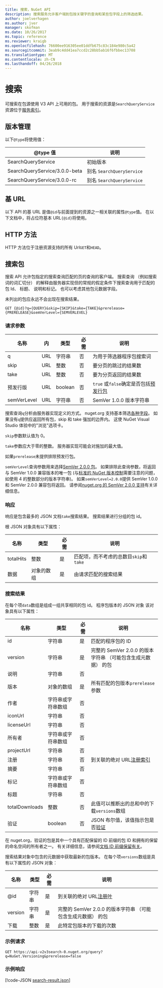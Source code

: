 ```yaml
---
title: 搜索，NuGet API
description: 搜索服务允许客户端到包按关键字的查询和某些包字段上的筛选结果。
author: joelverhagen
ms.author: jver
manager: skofman
ms.date: 10/26/2017
ms.topic: reference
ms.reviewer: kraigb
ms.openlocfilehash: 76600ee916305ee01ddfb675c83c184e980c5a42
ms.sourcegitcommit: 3eab9c4dd41ea7ccd2c28bb5ab16f6fbbec13708
ms.translationtype: MT
ms.contentlocale: zh-CN
ms.lasthandoff: 04/26/2018
---
```

# <a name="search"></a>搜索

可搜索在包源使用 V3 API 上可用的包。 用于搜索的资源是`SearchQueryService`资源位于[服务索引](service-index.md)。

## <a name="versioning"></a>版本管理

以下`@type`将使用值：

@type 值                   | 说明
----------------------------- | -----
SearchQueryService            | 初始版本
SearchQueryService/3.0.0-beta | 别名 `SearchQueryService`
SearchQueryService/3.0.0-rc   | 别名 `SearchQueryService`

## <a name="base-url"></a>基 URL

以下 API 的基 URL 是值`@id`与前面提到的资源之一相关联的属性`@type`值。 在以下文档中，将占位符基本 URL`{@id}`将使用。

## <a name="http-methods"></a>HTTP 方法

HTTP 方法位于注册资源支持的所有 Url`GET`和`HEAD`。

## <a name="search-for-packages"></a>搜索包

搜索 API 允许包指定的搜索查询匹配的页的查询的客户端。 搜索查询 （例如搜索词的词汇切分） 的解释由服务器实现但的常规的假定条件下搜索查询用于匹配的包 Id、 标题、 说明和标记。 也可以考虑其他包元数据字段。

未列出的包应永远不会出现在搜索结果。

    GET {@id}?q={QUERY}&skip={SKIP}&take={TAKE}&prerelease={PRERELEASE}&semVerLevel={SEMVERLEVEL}

### <a name="request-parameters"></a>请求参数

名称        | 内     | 类型    | 必需 | 说明
----------- | ------ | ------- | -------- | -----
q           | URL    | 字符串  | 否       | 为用于筛选器程序包搜索词
skip        | URL    | 整数 | 否       | 要分页的跳过的结果数
take        | URL    | 整数 | 否       | 要为分页返回的结果数
预发行版  | URL    | boolean | 否       | `true` 或`false`确定是否包括[预发行包](../create-packages/prerelease-packages.md)
semVerLevel | URL    | 字符串  | 否       | SemVer 1.0.0 版本字符串 

搜索查询`q`分析由服务器实现定义的方式。 nuget.org 支持基本筛选[各种字段](../consume-packages/finding-and-choosing-packages.md#search-syntax)。 如果没有`q`提供应返回所有包，skip 和 take 强加的边界内。 这使 NuGet Visual Studio 体验中的"浏览"选项卡。

`skip`参数默认值为 0。

`take`参数应大于零的整数。 服务器实现可能会对施加的最大值。

如果`prerelease`未提供排除预发行包。

`semVerLevel`查询参数用来选择[SemVer 2.0.0 包](https://github.com/NuGet/Home/wiki/SemVer2-support-for-nuget.org-%28server-side%29#identifying-semver-v200-packages)。
如果排除此查询参数，将返回与 SemVer 1.0.0 兼容版本的唯一包 (与[标准的 NuGet 版本控制](../reference/package-versioning.md)需要注意的问题，如使用 4 的整数部分的版本字符串)。
如果`semVerLevel=2.0.0`提供 SemVer 1.0.0 和 SemVer 2.0.0 兼容包将返回。 请参阅[nuget.org 的 SemVer 2.0.0 支持](https://github.com/NuGet/Home/wiki/SemVer2-support-for-nuget.org-%28server-side%29)有关详细信息。

### <a name="response"></a>响应

响应是包含最多的 JSON 文档`take`搜索结果。 搜索结果进行分组的包 id。

根 JSON 对象具有以下属性：

名称      | 类型             | 必需 | 说明
--------- | ---------------- | -------- | -----
totalHits | 整数          | 是      | 匹配项，而不考虑的总数目`skip`和 `take`
数据      | 对象的数组 | 是      | 由请求匹配的搜索结果

### <a name="search-result"></a>搜索结果

在每个项`data`数组是组成一组共享相同的包 id。 程序包版本的 JSON 对象
该对象具有以下属性：

名称           | 类型                       | 必需 | 说明
-------------- | -------------------------- | -------- | -----
id             | 字符串                     | 是      | 匹配的程序包的 ID
version        | 字符串                     | 是      | 完整的 SemVer 2.0.0 的版本字符串 （可能包含生成元数据） 的包
说明    | 字符串                     | 否       | 
版本       | 对象的数组           | 是      | 所有匹配的包版本`prerelease`参数
作者        | 字符串或字符串数组 | 否       | 
iconUrl        | 字符串                     | 否       | 
licenseUrl     | 字符串                     | 否       | 
所有者         | 字符串或字符串数组 | 否       | 
projectUrl     | 字符串                     | 否       | 
注册   | 字符串                     | 否       | 到关联的绝对 URL[注册索引](registration-base-url-resource.md#registration-index)
摘要        | 字符串                     | 否       | 
标记           | 字符串或字符串数组 | 否       | 
标题          | 字符串                     | 否       | 
totalDownloads | 整数                    | 否       | 此值可以推断出的总和中的下载`versions`数组
验证       | boolean                    | 否       | JSON 布尔值，该值指示包是否[验证](../reference/id-prefix-reservation.md)

在 nuget.org，验证的包是其中一个具有匹配保留的 ID 前缀的包 ID 和拥有的保留的命名空间的所有者之一。 有关详细信息，请参阅[文档 ID 前缀保留有关](../reference/id-prefix-reservation.md)。

搜索结果对象中包含的元数据中获取最新的包版本。 在每个项`versions`数组是具有以下属性的 JSON 对象：

名称      | 类型    | 必需 | 说明
--------- | ------- | -------- | -----
@id       | 字符串  | 是      | 到关联的绝对 URL[注册叶](registration-base-url-resource.md#registration-leaf)
version   | 字符串  | 是      | 完整的 SemVer 2.0.0 的版本字符串 （可能包含生成元数据） 的包
下载 | 整数 | 是      | 此特定包版本的下载的次数

### <a name="sample-request"></a>示例请求

    GET https://api-v2v3search-0.nuget.org/query?q=NuGet.Versioning&prerelease=false

### <a name="sample-response"></a>示例响应

[!code-JSON [search-result.json](./_data/search-result.json)]
